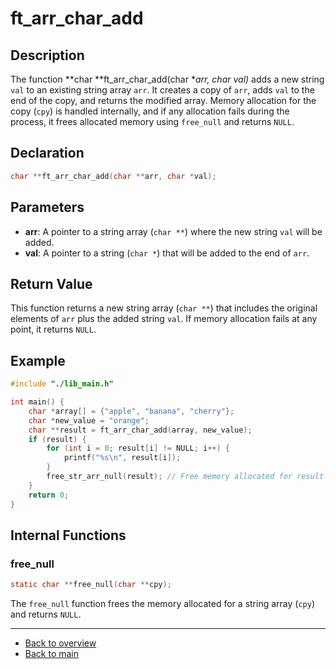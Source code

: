 # ft_arr_char_add

## Description

The function **char **ft_arr_char_add(char **arr, char *val)** adds a new string `val` to an existing string array `arr`. It creates a copy of `arr`, adds `val` to the end of the copy, and returns the modified array. Memory allocation for the copy (`cpy`) is handled internally, and if any allocation fails during the process, it frees allocated memory using `free_null` and returns `NULL`.

## Declaration

```c
char **ft_arr_char_add(char **arr, char *val);
```

## Parameters

- **arr**: A pointer to a string array (`char **`) where the new string `val` will be added.
- **val**: A pointer to a string (`char *`) that will be added to the end of `arr`.

## Return Value

This function returns a new string array (`char **`) that includes the original elements of `arr` plus the added string `val`. If memory allocation fails at any point, it returns `NULL`.

## Example

```c
#include "./lib_main.h"

int main() {
    char *array[] = {"apple", "banana", "cherry"};
    char *new_value = "orange";
    char **result = ft_arr_char_add(array, new_value);
    if (result) {
        for (int i = 0; result[i] != NULL; i++) {
            printf("%s\n", result[i]);
        }
        free_str_arr_null(result); // Free memory allocated for result
    }
    return 0;
}
```

## Internal Functions

### free_null

```c
static char **free_null(char **cpy);
```

The `free_null` function frees the memory allocated for a string array (`cpy`) and returns `NULL`.

---

- [Back to overview](../Overview_about_function.md)
- [Back to main](/)

